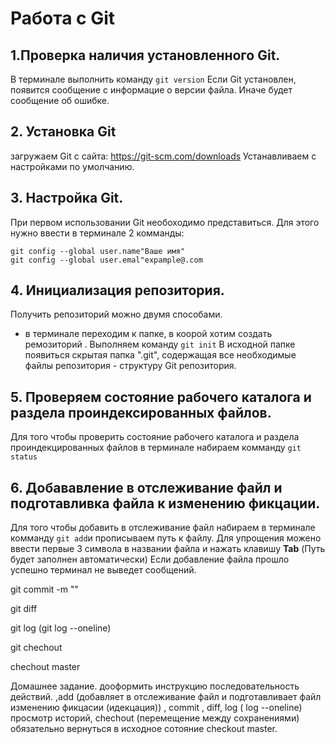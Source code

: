 # Работа с Git
## 1.Проверка наличия установленного Git.
В терминале выполнить команду `git version`
Если Git установлен, появится сообщение с информацие о версии файла. Иначе будет сообщение об ошибке.

## 2. Установка Git
загружаем Git  с сайта: https://git-scm.com/downloads
Устанавливаем с настройками по умолчанию.
## 3. Настройка Git.
При первом использовании Git  необоходимо представиться. 
Для этого нужно ввести в терминале 2 комманды:
```
git config --global user.name"Ваше имя"
git config --global user.emal"expample@.com
```
## 4. Инициализация репозитория.
Получить репозиторий можно двумя способами. 
* в терминале переходим к папке, в коорой хотим создать ремозиторий .
Выполняем команду `git init`
В исходной папке появиться скрытая папка ".git", содержащая все необходимые файлы репозитория - структуру Git репозитория.
## 5. Проверяем состояние рабочего каталога и раздела проиндексированных файлов.
Для того чтобы проверить состояние рабочего каталога и раздела проиндекцированных файлов в терминале набираем комманду `git status` 
## 6. Добававление  в отслеживание файл и подготавливка файла к изменению фикцации.
Для того чтобы добавить в отслеживание файл набираем в терминале комманду `git add`и прописываем путь к файлу. Для упрощения можено ввести первые 3 символа в названии файла и нажать клавишу **Tab** (Путь будет заполнен автоматически) Если добавление файла прошло успешно терминал не выведет сообщений.

git commit -m ""

git diff

git log (git log --oneline)

git chechout

chechout master



Домашнее задание. дооформить инструкцию последовательность действий. ,add (добавляет в отслеживание файл и подготавливает файл изменению фикцасии (идекцация)) , commit , diff, log ( log --oneline) просмотр историй, chechout (перемещение между сохранениями) обязательно вернуться в исходное сотояние checkout master.